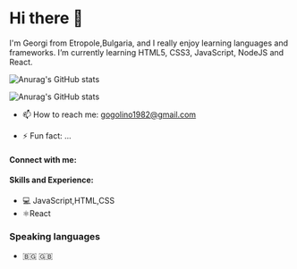 # Hi there 👋 

I'm Georgi from Etropole,Bulgaria, and I really enjoy learning languages and frameworks.
I’m currently learning HTML5, CSS3, JavaScript, NodeJS and React.

![Anurag's GitHub stats](https://github-readme-stats.vercel.app/api?username=baiGeorgi1&theme=prussian)

![Anurag's GitHub stats](https://github-readme-repo.vercel.app/api?username=baiGeorgi1&theme=prussian)

- 📫 How to reach me: gogolino1982@gmail.com

- ⚡ Fun fact: ...
#### Connect with me:

####  Skills and Experience:
- 💻 JavaScript,HTML,CSS
- ⚛️React
### Speaking languages
- 🇧🇬 🇬🇧
